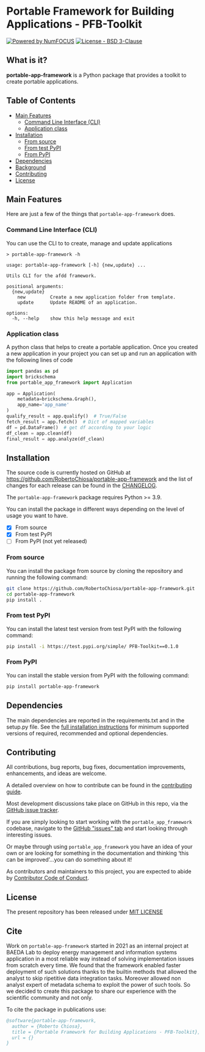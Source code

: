 # Portable Framework for Building Applications - PFB-Toolkit

[![Powered by NumFOCUS](https://img.shields.io/badge/powered%20by-BAEDALAB-orange.svg?style=flat&colorA=E1523D&colorB=007D8A)](https://numfocus.org) [![License - BSD 3-Clause](https://img.shields.io/pypi/l/afdd.svg)](https://github.com/RobertoChiosa/afdd/blob/main/LICENSE)

## What is it?

**portable-app-framework** is a Python package that provides a toolkit to create portable applications.

## Table of Contents

- [Main Features](#main-features)
    - [Command Line Interface (CLI)](#command-line-interface-cli)
    - [Application class](#application-class)
- [Installation](#installation)
    - [From source](#from-source)
    - [From test PyPI](#from-test-pypi)
    - [From PyPI](#from-pypi)
- [Dependencies](#dependencies)
- [Background](#background)
- [Contributing](#contributing)
- [License](#license)

## Main Features

Here are just a few of the things that `portable-app-framework` does.

### Command Line Interface (CLI)

You can use the CLI to to create, manage and update applications

```
> portable-app-framework -h

usage: portable-app-framework [-h] {new,update} ...

Utils CLI for the afdd framework.

positional arguments:
  {new,update}
    new         Create a new application folder from template.
    update      Update README of an application.

options:
  -h, --help    show this help message and exit

```

### Application class

A python class that helps to create a portable application. Once you created a new application in your project you can
set up and run an application with the following lines of code

```python
import pandas as pd
import brickschema
from portable_app_framework import Application

app = Application(
    metadata=brickschema.Graph(),
    app_name='app_name'
)
qualify_result = app.qualify()  # True/False
fetch_result = app.fetch()  # Dict of mapped variables
df = pd.DataFrame()  # get df according to your logic 
df_clean = app.clean(df)
final_result = app.analyze(df_clean)
```

## Installation

The source code is currently hosted on GitHub at
https://github.com/RobertoChiosa/portable-app-framework and the list of changes for each release can be found in the
[CHANGELOG](https://github.com/RobertoChiosa/portable-app-framework/blob/main/CHANGELOG.md).

The `portable-app-framework` package requires Python >= 3.9.

You can install the package in different ways depending on the level of usage you want to have.

- [x] From source
- [x] From test PyPI
- [ ] From PyPI (not yet released)

### From source

You can install the package from source by cloning the repository and running the following command:

```sh
git clone https://github.com/RobertoChiosa/portable-app-framework.git
cd portable-app-framework
pip install .
```

### From test PyPI

You can install the latest test version from test PyPI with the following command:

```sh
pip install -i https://test.pypi.org/simple/ PFB-Toolkit==0.1.0
```

### From PyPI

You can install the stable version from PyPI with the following command:

```sh
pip install portable-app-framework
```

## Dependencies

The main dependencies are reported in the requirements.txt and in the setup.py file.
See
the [full installation instructions](https://portable-app-framework.pydata.org/portable-app-framework-docs/stable/install.html#dependencies)
for minimum supported versions of required, recommended and optional dependencies.

## Contributing

[//]: # ([![Open Source Helpers]&#40;https://www.codetriage.com/RobertoChiosa/afdd/badges/users.svg&#41;]&#40;https://www.codetriage.com/RobertoChiosa/afdd&#41;)

All contributions, bug reports, bug fixes, documentation improvements, enhancements, and ideas are welcome.

A detailed overview on how to contribute can be found in
the [contributing guide](https://github.com/RobertoChiosa/portable-app-framework/blob/main/CONTRIBUTING.md).

Most development discussions take place on GitHub in this repo, via
the [GitHub issue tracker](https://github.com/RobertoChiosa/portable-app-framework/issues).

If you are simply looking to start working with the `portable_app_framework` codebase, navigate to
the [GitHub "issues" tab](https://github.com/RobertoChiosa/portable-app-framework/issues) and start looking through
interesting issues.

Or maybe through using `portable_app_framework` you have an idea of your own or are looking for something in the
documentation and
thinking ‘this can be improved’...you can do something about it!

As contributors and maintainers to this project, you are expected to abide
by [Contributor Code of Conduct](https://github.com/RobertoChiosa/portable-app-framework/blob/main/CODE_OF_CONDUCT.md).

## License

The present repository has been released under [MIT LICENSE](LICENSE)

## Cite

Work on ``portable-app-framework`` started in 2021 as an internal project at BAEDA Lab to deploy energy management and
information systems application in a most reliable way instead of solving implementation issues from scratch every time.
We found that the framework enabled faster deployment of such solutions thanks to the builtin methods that allowed the
analyst to skip ripetitive data integration tasks. Moreover allowed non analyst expert of metadata schema to exploit the
power of such tools. So we decided to create this package to share our experience with the scientific community and not
only.

To cite the package in publications use:

```bibtex
@software{portable-app-framework,
  author = {Roberto Chiosa},
  title = {Portable Framework for Building Applications - PFB-Toolkit},
  url = {}
}
```


